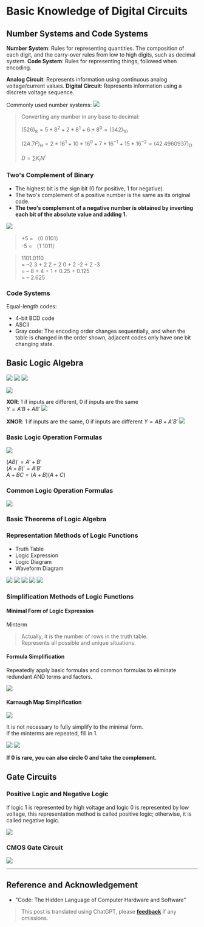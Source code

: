 # Basic Knowledge of Digital Circuits

## Number Systems and Code Systems

**Number System**: Rules for representing quantities. The composition of each digit, and the carry-over rules from low to high digits, such as decimal system.
**Code System**: Rules for representing things, followed when encoding.

**Analog Circuit**: Represents information using continuous analog voltage/current values.
**Digital Circuit**: Represents information using a discrete voltage sequence.

Commonly used number systems:
![](https://wiki-media-1253965369.cos.ap-guangzhou.myqcloud.com/img/2020-03-03-19-42-56.png)

> Converting any number in any base to decimal:
>
> $(526)_8=5*8^2+2*8^1+6*8^0=(342)_{10}$
>
> $(2A.7F)_H=2*16^1+10*16^0+7*16^{-1}+15*16^{-2}=(42.4960937)_D$
>
> $D=\sum K_iN^i$

### Two's Complement of Binary

- The highest bit is the sign bit (0 for positive, 1 for negative).
- The two's complement of a positive number is the same as its original code.
- **The two's complement of a negative number is obtained by inverting each bit of the absolute value and adding 1.**

![](https://wiki-media-1253965369.cos.ap-guangzhou.myqcloud.com/img/2020-03-05-11-51-43.png)

> +5 = （0 0101）  
> -5 = （1 1011）

> 1101.0110  
> = –2 3 + 2 2 + 2 0 + 2 -2 + 2 -3  
> = – 8 + 4 + 1 + 0.25 + 0.125  
> = – 2.625

### Code Systems

Equal-length codes:

- 4-bit BCD code
- ASCII
- Gray code: The encoding order changes sequentially, and when the table is changed in the order shown, adjacent codes only have one bit changing state.

## Basic Logic Algebra

![](https://wiki-media-1253965369.cos.ap-guangzhou.myqcloud.com/img/2020-03-05-12-18-59.png)
![](https://wiki-media-1253965369.cos.ap-guangzhou.myqcloud.com/img/2020-03-05-12-19-13.png)
![](https://wiki-media-1253965369.cos.ap-guangzhou.myqcloud.com/img/2020-03-05-12-19-31.png)

![](https://wiki-media-1253965369.cos.ap-guangzhou.myqcloud.com/img/2020-03-05-16-43-58.png)

**XOR**: 1 if inputs are different, 0 if inputs are the same  
$Y=A'B+AB'$
![](https://wiki-media-1253965369.cos.ap-guangzhou.myqcloud.com/img/2020-03-05-12-24-18.png)

**XNOR**: 1 if inputs are the same, 0 if inputs are different
$Y=AB+A'B'$
![](https://wiki-media-1253965369.cos.ap-guangzhou.myqcloud.com/img/2020-03-05-12-24-28.png)

### Basic Logic Operation Formulas

![](https://wiki-media-1253965369.cos.ap-guangzhou.myqcloud.com/img/2020-03-05-12-38-23.png)

$(A B) ' = A' + B'$  
$(A+ B)' = A'B'$  
$A + B C = (A +B)(A +C)$

### Common Logic Operation Formulas

![](https://wiki-media-1253965369.cos.ap-guangzhou.myqcloud.com/img/2020-03-05-12-40-28.png)

### Basic Theorems of Logic Algebra

### Representation Methods of Logic Functions

- Truth Table
- Logic Expression
- Logic Diagram
- Waveform Diagram

![](https://wiki-media-1253965369.cos.ap-guangzhou.myqcloud.com/img/2020-03-05-13-46-50.png)
![](https://wiki-media-1253965369.cos.ap-guangzhou.myqcloud.com/img/2020-03-05-13-47-09.png)
![](https://wiki-media-1253965369.cos.ap-guangzhou.myqcloud.com/img/2020-03-05-13-47-21.png)
![](https://wiki-media-1253965369.cos.ap-guangzhou.myqcloud.com/img/2020-03-05-13-47-34.png)
![](https://wiki-media-1253965369.cos.ap-guangzhou.myqcloud.com/img/2020-03-05-13-47-52.png)

### Simplification Methods of Logic Functions

#### Minimal Form of Logic Expression

Minterm

> Actually, it is the number of rows in the truth table.  
> Represents all possible and unique situations.

#### Formula Simplification

Repeatedly apply basic formulas and common formulas to eliminate redundant AND terms and factors.

![](https://wiki-media-1253965369.cos.ap-guangzhou.myqcloud.com/img/2020-03-05-15-07-16.png)

#### Karnaugh Map Simplification

![](https://wiki-media-1253965369.cos.ap-guangzhou.myqcloud.com/img/2020-03-05-15-44-43.png)

It is not necessary to fully simplify to the minimal form.  
If the minterms are repeated, fill in 1.

![](https://wiki-media-1253965369.cos.ap-guangzhou.myqcloud.com/img/2020-03-05-15-52-44.png)
![](https://wiki-media-1253965369.cos.ap-guangzhou.myqcloud.com/img/2020-03-05-15-52-57.png)

**If 0 is rare, you can also circle 0 and take the complement.**

## Gate Circuits

### Positive Logic and Negative Logic

If logic 1 is represented by high voltage and logic 0 is represented by low voltage, this representation method is called positive logic; otherwise, it is called negative logic.

![](https://wiki-media-1253965369.cos.ap-guangzhou.myqcloud.com/img/20210606150111.png)

### CMOS Gate Circuit

![](https://wiki-media-1253965369.cos.ap-guangzhou.myqcloud.com/img/20210606153349.png)

---

## Reference and Acknowledgement

- "Code: The Hidden Language of Computer Hardware and Software"

> This post is translated using ChatGPT, please [**feedback**](https://github.com/linyuxuanlin/Wiki_MkDocs/issues/new) if any omissions.
